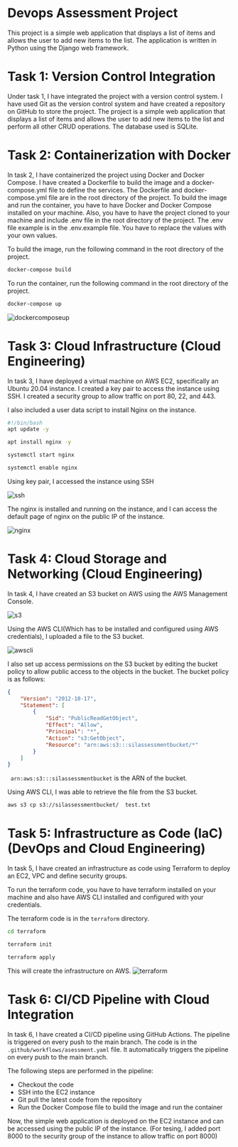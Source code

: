 # Devops Assessment Project
This project is a simple web application that displays a list of items and allows the user to add new items to the list. The application is written in Python using the Django web framework. 

# Task 1: Version Control Integration
Under task 1, I have integrated the project with a version control system. I have used Git as the version control system and have created a repository on GitHub to store the project. The project is a simple web application that displays a list of items and allows the user to add new items to the list and perform all other CRUD operations. The database used is SQLite.

# Task 2: Containerization with Docker
In task 2, I have containerized the project using Docker and Docker Compose. I have created a Dockerfile to build the image and a docker-compose.yml file to define the services. The Dockerfile and docker-compose.yml file are in the root directory of the project. To build the image and run the container, you have to have Docker and Docker Compose installed on your machine. Also, you have to have the project cloned to your machine and include .env file in the root directory of the project. The .env file example is in the .env.example file. You have to replace the values with your own values.

To build the image, run the following command in the root directory of the project.
```bash
docker-compose build
```
To run the container, run the following command in the root directory of the project.
```bash
docker-compose up
```
![dockercomposeup](./Screenshots/docker/composeup.png)
# Task 3: Cloud Infrastructure (Cloud Engineering)
In task 3, I have deployed a virtual machine on AWS EC2, specifically an Ubuntu 20.04 instance. I created a key pair to access the instance using SSH. I created a security group to allow traffic on port 80, 22, and 443.
 
I also included a user data script to install Nginx on the instance.
```bash
#!/bin/bash
apt update -y

apt install nginx -y

systemctl start nginx

systemctl enable nginx

```

Using key pair, I accessed the instance using SSH 

![ssh](./Screenshots/task3/ssh.png)

The nginx is installed and running on the instance, and I can access the default page of nginx on the public IP of the instance.

![nginx](./Screenshots/task3/nginx.png)

# Task 4: Cloud Storage and Networking (Cloud Engineering)
In task 4, I have created an S3 bucket on AWS using the AWS Management Console. 

![s3](./Screenshots/task4/s3.png)

Using the AWS CLI(Which has to be installed and configured using AWS credentials), I uploaded a file to the S3 bucket. 

![awscli](./Screenshots/task4/awss3copy.png)

I also set up access permissions on the S3 bucket by editing the bucket policy to allow public access to the objects in the bucket.
The bucket policy is as follows:
```json
{
    "Version": "2012-10-17",
    "Statement": [
        {
            "Sid": "PublicReadGetObject",
            "Effect": "Allow",
            "Principal": "*",
            "Action": "s3:GetObject",
            "Resource": "arn:aws:s3:::silassessmentbucket/*"
        }
    ]
}
```
` arn:aws:s3:::silassessmentbucket` is the ARN of the bucket.

Using AWS CLI, I was able to retrieve the file from the S3 bucket.

```bash
aws s3 cp s3://silassessmentbucket/  test.txt
```

# Task 5: Infrastructure as Code (IaC) (DevOps and Cloud Engineering)
In task 5, I have created an infrastructure as code using Terraform to deploy an EC2, VPC and define security groups.

To run the terraform code, you have to have terraform installed on your machine and also have AWS CLI installed and configured with your credentials.

The terraform code is in the `terraform` directory.
```bash
cd terraform
```
```bash
terraform init
```
```bash
terraform apply
```
This will create the infrastructure on AWS.
![terraform](./Screenshots/task4tf/tfscreenshot.png)

# Task 6: CI/CD Pipeline with Cloud Integration
In task 6, I have created a CI/CD pipeline using GitHub Actions. The pipeline is triggered on every push to the main branch. The code is in the `.github/workflows/asessment.yaml` file. It automatically triggers the pipeline on every push to the main branch.

The following steps are performed in the pipeline:
- Checkout the code
- SSH into the EC2 instance
- Git pull the latest code from the repository
- Run the Docker Compose file to build the image and run the container

Now, the simple web application is deployed on the EC2 instance and can be accessed using the public IP of the instance. (For tesing, I added port 8000 to the security group of the instance to allow traffic on port 8000)

